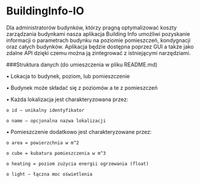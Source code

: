 # BuildingInfo-IO
Dla administratorów budynków, którzy pragną optymalizować koszty zarządzania budynkami  nasza aplikacja Building Info umożliwi pozyskanie informacji o parametrach budynku na poziomie pomieszczeń, kondygnacji oraz całych budynków. Aplikacja będzie dostępna poprzez GUI a także jako zdalne API dzięki czemu można ją zintegrować z istniejącymi narzędziami.

###Struktura danych (do umieszczenia w pliku README.md)

• Lokacja to budynek, poziom, lub pomieszczenie

• Budynek może składać się z poziomów a te z pomieszczeń

• Każda lokalizacja jest charakteryzowana przez:

    o id – unikalny identyfikator
    
    o name – opcjonalna nazwa lokalizacji
   
• Pomieszczenie dodatkowo jest charakteryzowane przez:

    o area = powierzchnia w m^2
   
    o cube = kubatura pomieszczenia w m^3
   
    o heating = poziom zużycia energii ogrzewania (float)
   
    o light – łączna moc oświetlenia

